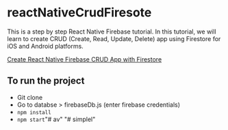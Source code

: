 # reactNativeCrudFiresote
This is a step by step React Native Firebase tutorial. In this tutorial, we will learn to create CRUD (Create, Read, Update, Delete) app using Firestore for iOS and Android platforms.

[Create React Native Firebase CRUD App with Firestore](https://www.positronx.io/create-react-native-firebase-crud-app-with-firestore/)


## To run the project 
* Git clone 
* Go to databse > firebaseDb.js (enter firebase credentials)
* `npm install`
* `npm start`"# av" 
"# simplel" 
